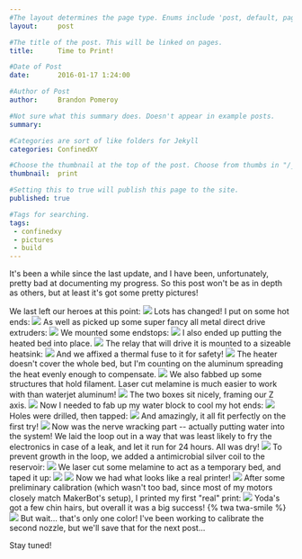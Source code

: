 ```yaml
---
#The layout determines the page type. Enums include 'post, default, page, none'. Enums can be added to "/_layouts"
layout:     post  

#The title of the post. This will be linked on pages. 
title:      Time to Print!

#Date of Post
date:       2016-01-17 1:24:00

#Author of Post
author:     Brandon Pomeroy

#Not sure what this summary does. Doesn't appear in example posts.
summary:     

#Categories are sort of like folders for Jekyll
categories: ConfinedXY

#Choose the thumbnail at the top of the post. Choose from thumbs in "/_data/thumbnails.yml" or from fontAwesome list
thumbnail:  print

#Setting this to true will publish this page to the site.
published: true

#Tags for searching.
tags:
 - confinedxy
 - pictures
 - build
---
```


It's been a while since the last update, and I have been, unfortunately, pretty bad at documenting my progress. So this post won't be as in depth as others, but at least it's got some pretty pictures!

We last left our heroes at this point: 
![](/images/confinedXY/IMAG1368.jpg)
Lots has changed! I put on some hot ends: 
![](/images/confinedXY/IMAG1409.jpg)
As well as picked up some super fancy all metal direct drive extruders: 
![](/images/confinedXY/IMAG1395.jpg)
We mounted some endstops: 
![](/images/confinedXY/IMAG1396.jpg)
I also ended up putting the heated bed into place. 
![](/images/confinedXY/IMAG1418.jpg)
The relay that will drive it is mounted to a sizeable heatsink: 
![](/images/confinedXY/IMAG1417.jpg)
And we affixed a thermal fuse to it for safety! 
![](/images/confinedXY/IMAG1422.jpg)
The heater doesn't cover the whole bed, but I'm counting on the aluminum spreading the heat evenly enough to compensate. 
![](/images/confinedXY/IMAG1423.jpg)
We also fabbed up some structures that hold filament. Laser cut melamine is much easier to work with than waterjet aluminum! 
![](/images/confinedXY/IMAG1425.jpg)
The two boxes sit nicely, framing our Z axis. 
![](/images/confinedXY/IMAG1427.jpg)
Now I needed to fab up my water block to cool my hot ends: 
![](/images/confinedXY/IMAG1430.jpg)
Holes were drilled, then tapped: 
![](/images/confinedXY/IMAG1431.jpg)
And amazingly, it all fit perfectly on the first try! 
![](/images/confinedXY/IMAG1432.jpg)
Now was the nerve wracking part -- actually putting water into the system! We laid the loop out in a way that was least likely to fry the electronics in case of a leak, and let it run for 24 hours. All was dry! 
![](/images/confinedXY/IMAG1433.jpg)
To prevent growth in the loop, we added a antimicrobial silver coil to the reservoir: 
![](/images/confinedXY/IMAG1434.jpg)
We laser cut some melamine to act as a temporary bed, and taped it up: 
![](/images/confinedXY/IMAG1453.jpg)
![](/images/confinedXY/IMAG1454.jpg)
Now we had what looks like a real printer! 
![](/images/confinedXY/IMAG1456.jpg)
After some preliminary calibration (which wasn't too bad, since most of my motors closely match MakerBot's setup), I printed my first "real" print: 
![](/images/confinedXY/IMAG1516.jpg)
Yoda's got a few chin hairs, but overall it was a big success! {% twa twa-smile %}
![](/images/confinedXY/IMAG1518.jpg)
But wait... that's only one color! I've been working to calibrate the second nozzle, but we'll save that for the next post...

Stay tuned!